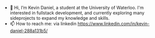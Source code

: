 - 👋 Hi, I’m Kevin Daniel, a student at the University of Waterloo. I'm interested in fullstack development, and currently exploring many 
sideprojects to expand my knowledge and skills. 
- 📫 How to reach me: via linkedin https://www.linkedin.com/in/kevin-daniel-288a131b5/ 
<!---
kev-daniell/kev-daniell is a ✨ special ✨ repository because its `README.md` (this file) appears on your GitHub profile.
You can click the Preview link to take a look at your changes.
--->
